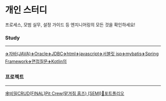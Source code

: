 # 개인 스터디

프로세스, 모범 실무, 설정 가이드 등 엔지니어링의 모든 것을 확인하세요!

### Study <a href="4acfea99-af81-41ed-b909-e245c43eca77" id="4acfea99-af81-41ed-b909-e245c43eca77"></a>

***

[✈️자바(JAVA)](https://www.notion.so/JAVA-bb096e085e3049479570fb0dac49bd51)[✈️Oracle](https://www.notion.so/Oracle-33ceb662fafd4b7f9bcd9e5648303b2f)[✈️JDBC](https://www.notion.so/JDBC-dd6d9f85a7f4444a86879ff0f0affdb0)[✈️html](https://www.notion.so/html-c2020eed75f747d5910c16ec62b98064)[✈️javascript](https://www.notion.so/javascript-2901af18d8fa4068b7923d1d058cfcf6)[✈️서블릿 jsp](https://www.notion.so/jsp-eec7969b4c42438584bc48df8c7561f5)[✈️mybatis](https://www.notion.so/mybatis-fe401bd1c6544d7b96213e477a826956)[✈️Spring Framework](https://www.notion.so/Spring-Framework-099e78e2335f4b5abea97a06986e14d9)[✈️면접질문](https://www.notion.so/11dce84bf7b3484d8b1224594bf76afc)[✈️Kotlin의](https://www.notion.so/Kotlin-1ef7cd90b621487f9ba2a3b8245d4d05)

### 프로젝트 <a href="dc755797-a8b3-44d0-8bf8-472a915a5618" id="dc755797-a8b3-44d0-8bf8-472a915a5618"></a>

***

[🕸비밀](https://www.notion.so/79abde7053914fda89d93601709216f9)[CRUD(FINAL)](https://www.notion.so/CRUD-FINAL-4ce468301035460dbf1b7ce29dff3da4)[Pit Crew(맡겨줘 홈즈) (SEMI)](https://www.notion.so/Pit-Crew-SEMI-57fd550867ca4e7f91785d6b49579689)[📘포트폴리오](https://www.notion.so/d964bedc17cc47da96f3f993387dd4a4)
